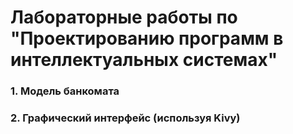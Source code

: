 Лабораторные работы по "Проектированию программ в интеллектуальных системах"
===

### 1. Модель банкомата
### 2. Графический интерфейс (используя Kivy) 
